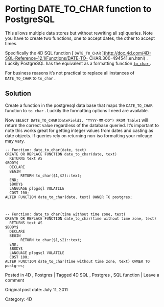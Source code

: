 # Porting DATE_TO_CHAR function to PostgreSQL

This allows multiple data stores but without rewriting all sql queries. Note
you have to create two functions, one to accept dates, the other to accept
times.

Specifically the 4D SQL function [ ` DATE_TO_CHAR `
](http://doc.4d.com/4D-SQL-Reference-12.1/Functions/DATE-TO-
CHAR.300-494541.en.html) . Luckily PostgreSQL has the equivalent as a
formatting function [ ` to_char `
](http://www.postgresql.org/docs/8.4/static/functions-formatting.html) .

For business reasons it’s not practical to replace all instances of `
DATE_TO_CHAR ` to ` to_char ` .

##  Solution

Create a function in the postgresql data base that maps the ` DATE_TO_CHAR `
function to ` to_char ` . Luckily the formatting options I need are available.

Now ` SELECT DATE_TO_CHAR(DateField1, "YYYY-MM-DD") FROM Table1 ` will return
the correct value regardless of the database queried. It’s important to note
this works great for getting integer values from dates and casting as date
objects. If queries rely on returning non-iso formatting your mileage may
vary.

    
    
    -- Function: date_to_char(date, text)
    CREATE OR REPLACE FUNCTION date_to_char(date, text)
      RETURNS text AS
    $BODY$
      DECLARE
      BEGIN
           RETURN to_char($1,$2)::text;
      END;
      $BODY$
      LANGUAGE plpgsql VOLATILE
      COST 100;
    ALTER FUNCTION date_to_char(date, text) OWNER TO postgres;
    
    
    
    -- Function: date_to_char(time without time zone, text)
    CREATE OR REPLACE FUNCTION date_to_char(time without time zone, text)
      RETURNS text AS
    $BODY$
      DECLARE
      BEGIN
           RETURN to_char($1,$2)::text;
      END;
      $BODY$
      LANGUAGE plpgsql VOLATILE
      COST 100;
    ALTER FUNCTION date_to_char(time without time zone, text) OWNER TO postgres;
    

Posted in 4D , Postgres | Tagged 4D SQL , Postgres , SQL function | Leave a comment 


Original post date: July 11, 2011

Category: 4D